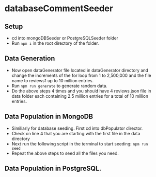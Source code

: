 # databaseCommentSeeder

## Setup 
* cd into mongoDBSeeder or PostgreSQLSeeder folder
* Run `npm i` in the root directory of the folder.

## Data Generation 
* Now open dataGenerator file located in dataGenerator directory and change the increments of the for loop from 1 to 2,500,000 and the file name to reviews1 up to 10 million entries. 
* Run `npm run generate` to generate random data. 
* Do the above steps 4 times and you should have 4 reviews.json file in data folder each containing 2.5 million entries for a total of 10 million entries. 

## Data Population in MongoDB
* Similiarly for database seeding. First cd into dbPopulator director. 
* Check on line 4 that you are starting with the first file in the data directory 
* Next run the following script in the terminal to start seeding: 
  `npm run seed`
* Repeat the above steps to seed all the files you need. 

## Data Population in PostgreSQL. 

